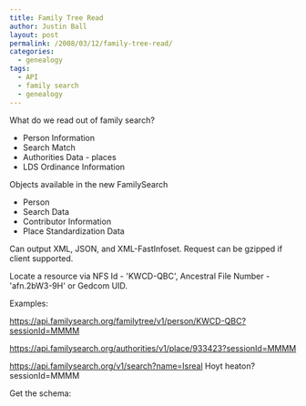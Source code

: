 ```yaml
---
title: Family Tree Read
author: Justin Ball
layout: post
permalink: /2008/03/12/family-tree-read/
categories:
  - genealogy
tags:
  - API
  - family search
  - genealogy
---
```


What do we read out of family search?

*   Person Information
*   Search Match
*   Authorities Data - places
*   LDS Ordinance Information

Objects available in the new FamilySearch

*   Person
*   Search Data
*   Contributor Information
*   Place Standardization Data

Can output XML, JSON, and XML-FastInfoset. Request can be gzipped if client supported.

Locate a resource via NFS Id - 'KWCD-QBC', Ancestral File Number - 'afn.2bW3-9H' or Gedcom UID.

Examples:

https://api.familysearch.org/familytree/v1/person/KWCD-QBC?sessionId=MMMM

https://api.familysearch.org/authorities/v1/place/933423?sessionId=MMMM

https://api.familysearch.org/v1/search?name=Isreal Hoyt heaton?sessionId=MMMM

Get the schema:
